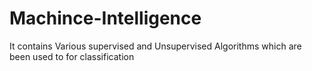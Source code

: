 # Machince-Intelligence
It contains Various supervised and Unsupervised Algorithms which are been used to for classification
